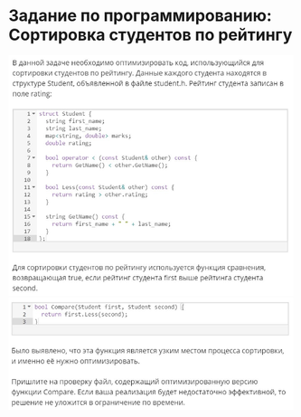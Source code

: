 # Задание по программированию: Сортировка студентов по рейтингу
![image](./../../assets/049.jpg)
![image](./../../assets/050.jpg)
